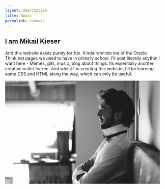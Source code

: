 ```yaml
---
layout: description
title: About
permalink: /about/
---
```


## I am Mikail Kieser

And this website exists purely for fun. Kinda reminds me of the Oracle Think.net pages we used to have in primary school.
I'll post literally anythin i want here - Memes, gifs, music, blog about things. Its essentially another creative outlet for me.
And whilst I'm creating this webiste, I'll be learning some CSS and HTML along the way, which can only be useful.

<img src="/assets/images/i-am-mikail-kieser.jpg"  id="me"/>


